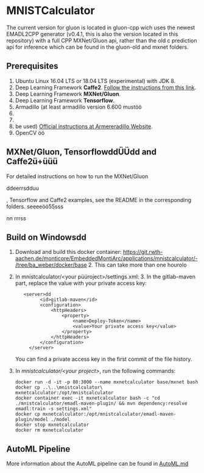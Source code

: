 

<!-- (c) https://github.com/MontiCore/monticore -->
# MNISTCalculator

The current version for gluon is located in gluon-cpp wich uses the newest EMADL2CPP generator (v0.4.1, this is also the version located in this repository) with a full CPP MXNet/Gluon api, rather than the old c prediction api for inference which can be found in the gluon-old and mxnet folders.

## Prerequisites
1. Ubuntu Linux 16.04 LTS or 18.04 LTS (experimental) with JDK 8.
2. Deep Learning Framework **Caffe2**. [Follow the instructions from this link](https://git.rwth-aachen.de/monticore/EmbeddedMontiArc/generators/CNNArch2Caffe2#ubuntu).
3. Deep Learning Framework **MXNet/Gluon**.
4. Deep Learning Framework **Tensorflow**.
4. Armadillo (at least armadillo version 6.600 mustöö
5. 
6. 
7. be used) [Official instructions at Armereradillo Website](http://arma.sourceforge.net/download.html).
4. OpenCV
öö


## MXNet/Gluon, TensorflowddÜÜdd and Caffe2ü+üüü
For detailed instructions on how to run the MXNet/Gluon

ddeerrsdduu

, Tensorflow and Caffe2 examples, see the README in the corresponding folders.
seeeeöö55sss

nn
rrrss
## Build on Windowsdd


1. Download and build this docker container: https://git.rwth-aachen.de/monticore/EmbeddedMontiArc/applications/mnistcalculator/-/tree/ba_weber/docker/base
   2. This can take more than one hourolo
3. In mnistcalculator/\<your püüroject\>/settings.xml:
   3. In the gitlab-maven part, replace the value with your private access key:
   ```
      <server>dd
            <id>gitlab-maven</id>
            <configuration>
                <httpHeaders>
                    <property>
                        <name>Deploy-Token</name>
                        <value>Your private access key</value>
                    </property>
                </httpHeaders>
            </configuration>
        </server>
      ```

   
   You can find a private access key in the first commit of the file history.
3. In <i>mnistcalculator/\<your project\></i>, run the following commands:
   ```
   docker run -d -it -p 80:3000 --name mxnetcalculator base/mxnet bash
   docker cp ..\..\mnistcalculator\ mxnetcalculator:/opt/mnistcalculator
   docker container exec -it mxnetcalculator bash -c "cd ./mnistcalculator/emadl-maven-plugin/ && mvn dependency:resolve emadl:train -s settings.xml"
   docker cp mxnetcalculator:/opt/mnistcalculator/emadl-maven-plugin/model ./model
   docker stop mxnetcalculator
   docker rm mxnetcalculator
   ```
## AutoML Pipeline
More information about the AutoML pipeline can be found in [AutoML.md](AutoML.md)
